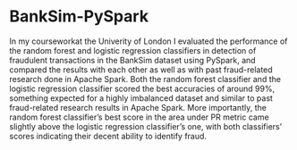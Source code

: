# BankSim-PySpark
In my courseworkat the Univerity of London I evaluated the performance of the random forest and logistic regression classifiers in detection of fraudulent transactions in the BankSim dataset using PySpark, and compared the results with each other as well as with past fraud-related research done in Apache Spark. Both the random forest classifier and the logistic regression classifier scored the best accuracies of around 99%, something expected for a highly imbalanced dataset and similar to past fraud-related research results in Apache Spark. More importantly, the random forest classifier’s best score in the area under PR metric came slightly above the logistic regression classifier’s one, with both classifiers’ scores indicating their decent ability to identify fraud.
